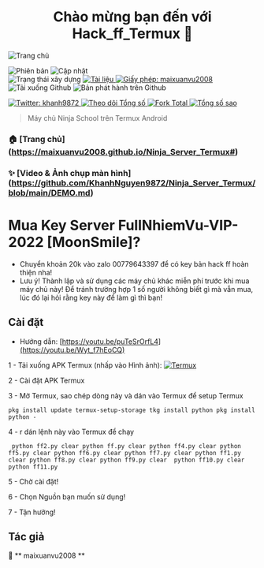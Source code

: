 <h1 align = "center"> Chào mừng bạn đến với Hack_ff_Termux 👋 </h1>
<img alt = "Trang chủ" src = "https: //github.com/maixuanvu2008/ninja_Server_Termux-/raw/main/image/Homepage.png" />

<p>
  <img alt = "Phiên bản" src = "https://img.shields.io/badge/version-10.4-blue.svg?cacheSeconds=2592000" />
  <img alt = "Cập nhật" src = "https://img.shields.io/badge/update-26/10/2022-blue.svg?cacheSeconds=2592000" />
  <br />
  <img alt = "Trạng thái xây dựng" src = "https://cloud.drone.io/api/badges/maixuanvu2008/ninja_Server_Termux/status.svg" />

  <a href="https://https://github.com/maixuanvu2008/ninja_Server_Termux-#" target="_blank">
    <img alt = "Tài liệu" src = "https://img.shields.io/badge/documentation-yes-brightgreen.svg" />
  </a>
  <a href="https://https://github.com/maixuanvu2008/ninja_Server_Termux-/blob/main/LICENSE" target="_blank">
    <img alt = "Giấy phép: maixuanvu2008" src = "https://img.shields.io/badge/License-Vuxuan2008-yellow.svg" />
  </a>
  <br />
  <img alt = "Tải xuống Github" src = "https://img.shields.io/github/downloads/maixuanvu2008/ninja_Server_Termux/total.svg?style=for-the-badge" />
  <img alt = "Bản phát hành trên Github" src = "https://img.shields.io/github/release/KhanhNguyen9872/Ninja_Server_Termux.svg?style=for-the-badge" />
</p>
<a href="https://twitter.com/Khnh59855418" target="_blank">
    <img alt = "Twitter: khanh9872" src = "https://img.shields.io/twitter/follow/Khnh59855418.svg?style=social" />
</a>

<a href="https://github.com/maixuanvu2008" target="_blank">
    <img alt = "Theo dõi Tổng số" src = "https://img.shields.io/github/followers/maixuanvu2008?style=social" />
</a>

<a href="https://https://github.com/maixuanvu2008/ninja_Server_Termux-#" target="_blank">
    <img alt = "Fork Total" src = "https://img.shields.io/github/forks/KhanhNguyen9872/Ninja_Server_Termux?style=social" />
</a>

<a href="https://https://github.com/maixuanvu2008/ninja_Server_Termux-#" target="_blank">
    <img alt = "Tổng số sao" src = "https://img.shields.io/github/stars/KhanhNguyen9872/Ninja_Server_Termux?style=social" />
</a>

> Máy chủ Ninja School trên Termux Android

### 🏠 [Trang chủ] (https://maixuanvu2008.github.io/Ninja_Server_Termux#)

### ✨ [Video & Ảnh chụp màn hình] (https://github.com/KhanhNguyen9872/Ninja_Server_Termux/blob/main/DEMO.md)

# Mua Key Server FullNhiemVu-VIP-2022 [MoonSmile]?
 - Chuyển khoản 20k vào zalo 00779643397 để có key bản hack ff hoàn thiện nha!
 - Lưu ý! Thành lập và sử dụng các máy chủ khác miễn phí trước khi mua máy chủ này! Để tránh trường hợp 1 số người không biết gì mà vẫn mua, lúc đó lại hỏi rằng key này để làm gì thì bạn!

## Cài đặt
 - Hướng dẫn: [https://youtu.be/puTeSrOrfL4](https://youtu.be/Wyt_f7hEoCQ)
 
1 - Tải xuống APK Termux (nhấp vào Hình ảnh):
<a href="https://maixuanvu2008 .github.io/Ninja_Server_Termux/CONF_FILE/termux_0.118.apk" target="_blank">
    <img alt = "Termux" src = "https://github.com/KhanhNguyen9872/Ninja_Server_Termux/raw/main/image/termux.png" />
</a>

2 - Cài đặt APK Termux

3 - Mở Termux, sao chép dòng này và dán vào Termux để setup Termux

`` pkg install update
termux-setup-storage
tkg install python
pkg install python -
``

4 - r dán lệnh này vào Termux để chạy

`` 
python ff2.py
clear
python ff.py
clear
python ff4.py
clear
python ff5.py
clear
python ff6.py
clear
python ff7.py
clear
python ff1.py
clear
python ff8.py
clear
python ff9.py
clear 
python ff10.py
clear 
python ff11.py
``

5 - Chờ cài đặt!
 
6 - Chọn Nguồn bạn muốn sử dụng!
 
7 - Tận hưởng!


## Tác giả

👤 ** maixuanvu2008 **

